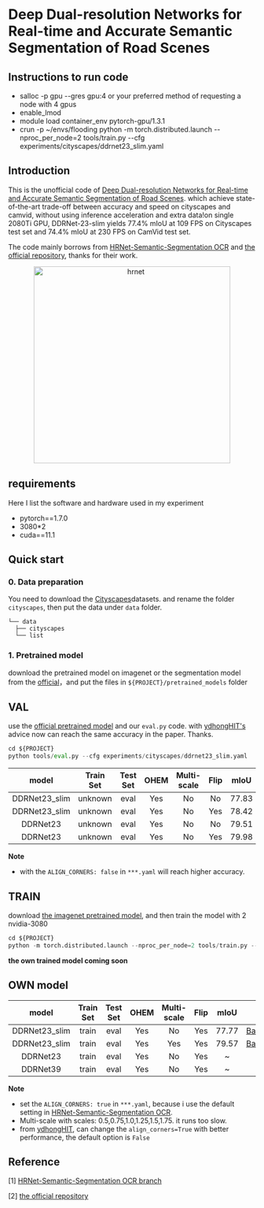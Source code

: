 # Deep Dual-resolution Networks for Real-time and Accurate Semantic Segmentation of Road Scenes
## Instructions to run code

- salloc -p gpu --gres gpu:4 or your preferred method of requesting a node with 4 gpus
- enable_lmod  
- module load container_env pytorch-gpu/1.3.1  
- crun -p ~/envs/flooding python -m torch.distributed.launch --nproc_per_node=2 tools/train.py --cfg experiments/cityscapes/ddrnet23_slim.yaml  


## Introduction
This is the unofficial code of [Deep Dual-resolution Networks for Real-time and Accurate Semantic Segmentation of Road Scenes](https://arxiv.org/pdf/2101.06085.pdf). which achieve state-of-the-art trade-off between accuracy and speed on cityscapes and camvid, without using inference acceleration and extra data!on single 2080Ti GPU, DDRNet-23-slim yields 77.4% mIoU at 109 FPS on Cityscapes test set and 74.4% mIoU at 230 FPS on CamVid test set.

The code mainly borrows from [HRNet-Semantic-Segmentation OCR](https://github.com/HRNet/HRNet-Semantic-Segmentation/tree/HRNet-OCR) and [the official repository](https://github.com/ydhongHIT/DDRNet), thanks for their work.


<!-- ![](figures/ddrnet.png) -->
<figure>
  <text-align: center;>
  <center>
  <img src="./figures/ddrnet.png" alt="hrnet" title="" width="400" height="400" />
  </center>
</figcaption>
</figure>

## requirements
Here I list the software and hardware used in my experiment
- pytorch==1.7.0
- 3080*2
- cuda==11.1

## Quick start

### 0. Data preparation

You need to download the [Cityscapes](https://www.cityscapes-dataset.com/)datasets. and rename the folder `cityscapes`, then put the data under `data` folder. 
```
└── data
  ├── cityscapes
  └── list
```

### 1. Pretrained model

download the pretrained model on imagenet or the segmentation model from the [official](https://github.com/ydhongHIT/DDRNet)，and put the files in `${PROJECT}/pretrained_models` folder


## VAL

use the [official pretrained model](https://github.com/ydhongHIT/DDRNet) and our `eval.py` code. with [ydhongHIT's](https://github.com/ydhongHIT) advice now can reach the same accuracy in the paper. Thanks.

```python
cd ${PROJECT}
python tools/eval.py --cfg experiments/cityscapes/ddrnet23_slim.yaml
```

| model | Train Set | Test Set | OHEM | Multi-scale| Flip | mIoU | Link |
| :--: | :--: | :--: | :--: | :--: | :--: | :--: | :--: |
| DDRNet23_slim | unknown | eval | Yes | No | No | 77.83 | [official](https://github.com/ydhongHIT/DDRNet) |
| DDRNet23_slim | unknown | eval | Yes | No | Yes| 78.42 | [official](https://github.com/ydhongHIT/DDRNet) |
| DDRNet23      | unknown | eval | Yes | No | No | 79.51 | [official](https://github.com/ydhongHIT/DDRNet) |
| DDRNet23      | unknown | eval | Yes | No | Yes| 79.98 | [official](https://github.com/ydhongHIT/DDRNet) |


**Note**
- with the `ALIGN_CORNERS: false` in `***.yaml` will reach higher accuracy.


## TRAIN

download [the imagenet pretrained model](https://github.com/ydhongHIT/DDRNet), and then train the model with 2 nvidia-3080

```python
cd ${PROJECT}
python -m torch.distributed.launch --nproc_per_node=2 tools/train.py --cfg experiments/cityscapes/ddrnet23_slim.yaml
```

**the own trained model coming soon**

## OWN model
| model | Train Set | Test Set | OHEM | Multi-scale| Flip | mIoU | Link |
| :--: | :--: | :--: | :--: | :--: | :--: | :--: | :--: |
| DDRNet23_slim | train | eval | Yes | No | Yes | 77.77 | [Baidu/password:it2s](https://pan.baidu.com/s/17pOOTc-HBG6TNf4k_cn4VA) |
| DDRNet23_slim | train | eval | Yes | Yes| Yes | 79.57 | [Baidu/password:it2s](https://pan.baidu.com/s/17pOOTc-HBG6TNf4k_cn4VA) |
| DDRNet23      | train | eval | Yes | No | Yes | ~ | None |
| DDRNet39      | train | eval | Yes | No | Yes | ~ | None |

**Note**
- set the `ALIGN_CORNERS: true` in `***.yaml`, because i use the default setting in [HRNet-Semantic-Segmentation OCR](https://github.com/HRNet/HRNet-Semantic-Segmentation/tree/HRNet-OCR).
- Multi-scale with scales: 0.5,0.75,1.0,1.25,1.5,1.75. it runs too slow.
- from [ydhongHIT](https://github.com/ydhongHIT), can change the `align_corners=True` with better performance, the default option is `False`

## Reference
[1] [HRNet-Semantic-Segmentation OCR branch](https://github.com/HRNet/HRNet-Semantic-Segmentation/tree/HRNet-OCR) 

[2] [the official repository](https://github.com/ydhongHIT/DDRNet)

